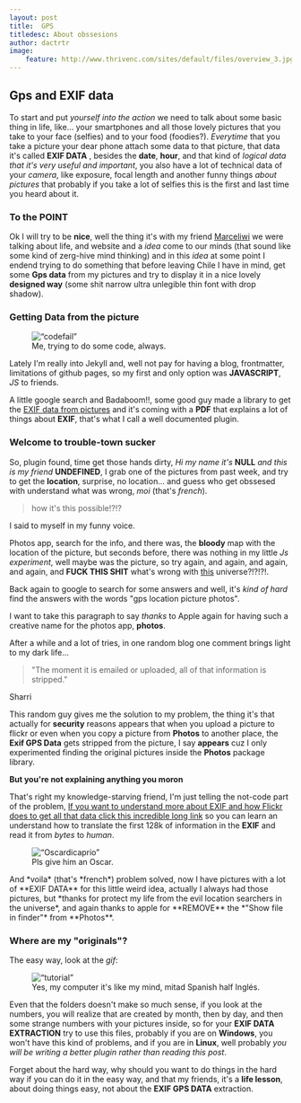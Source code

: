 ```yaml
---
layout: post
title:  GPS
titledesc: About obssesions
author: dactrtr
image:
    feature: http://www.thrivenc.com/sites/default/files/overview_3.jpg
---
```


## Gps and EXIF data


To start and put *yourself into the action* we need to talk about some basic thing in life, like... your smartphones and all those lovely pictures that you take to your face (selfies) and to your food (foodies?). *Everytime* that you take a picture your dear phone attach some data to that picture, that data it's called **EXIF DATA** , besides the **date**, **hour**, and that kind of *logical data that it's very useful and important*, you also have a lot of technical data of your *camera*, like exposure, focal length and another funny things *about pictures* that probably if you take a lot of selfies this is the first and last time you heard about it.

### To the POINT

Ok I will try to be **nice**, well the thing it's with my friend [Marceliwi](https://lonelycela.wordpress.com) we were talking about life, and website and a *idea* come to our minds (that sound like some kind of zerg-hive mind thinking) and in this *idea* at some point I endend trying to do something that before leaving Chile I have in mind, get some **Gps data** from my pictures and try to display it in a nice lovely **designed way** (some shit narrow ultra unlegible thin font with drop shadow).

### Getting Data from the picture



<figure class="figimg">
   <img src="http://i.imgur.com/gBkkVJk.gif" alt=“codefail”>
<figcaption>
Me, trying to do some code, always.
</figcaption>
</figure>

Lately I'm really into Jekyll and, well not pay for having a blog, frontmatter, limitations of github pages, so my first and only option was **JAVASCRIPT**, *JS* to friends.

A little google search and Badaboom!!, some good guy made a library to get the [EXIF data from pictures](https://github.com/exif-js/exif-js) and it's coming with a **PDF** that explains a lot of things about **EXIF**, that's what I call a well documented plugin.


### Welcome to trouble-town sucker
So, plugin found, time get those hands dirty, *Hi my name it's* **NULL** *and this is my friend* **UNDEFINED**, I grab one of the pictures from past week, and try to get the **location**, surprise, no location... and guess who get obssesed with understand what was wrong, *moi* (that's *french*).

> how it's this possible!?!?

I said to myself in my funny voice.

Photos app, search for the info, and there was, the **bloody** map with the location of the picture, but seconds before, there was nothing in my little *Js experiment*, well maybe was the picture, so try again, and again, and again, and again, and **FUCK THIS SHIT** what's wrong with [this](https://www.youtube.com/watch?v=LS-VPyLaJFM) universe?!?!?!. 

Back again to google to search for some answers and well, it's *kind of hard* find the answers with the words "gps location picture photos". 

I want to take this paragraph to say *thanks* to Apple again for having such a creative name for the photos app, **photos**.

After a while and a lot of tries, in one random blog one comment brings light to my dark life...

>"The moment it is emailed or uploaded, all of that information is stripped."

Sharri

This random guy gives me the solution to my problem, the thing it's that actually for **security** reasons appears that when you upload a picture to flickr or even when you copy a picture from **Photos** to another place, the **Exif GPS Data** gets stripped from the picture, I say **appears** cuz I only experimented finding the original pictures inside the **Photos** package library.

**But you're not explaining anything you moron**

That's right my knowledge-starving friend, I'm just telling the not-code part of the problem, [If you want to understand more about EXIF and how Flickr does to get all that data click this incredible long link](http://code.flickr.net/2012/06/01/parsing-exif-client-side-using-javascript-2/) so you can learn an understand how to translate the first 128k of information in the **EXIF** and read it from *bytes* to *human*.


<figure class="figimg">
   <img src="http://i.giphy.com/Ry3Yl9TQlUAxy.gif" alt=“Oscardicaprio”>
<figcaption>
Pls give him an Oscar.
</figcaption>
</figure>
And *voila* (that's *french*) problem solved, now I have pictures with a lot of **EXIF DATA** for this little weird idea, actually I always had those pictures, but *thanks for protect my life from the evil location searchers in the universe*, and again thanks to apple for **REMOVE** the *"Show file in finder"* from **Photos**.

### Where are my "originals"?

The easy way, look at the *gif*:
<figure class="figimg">
   <img src="http://i.imgur.com/XkNbrmC.gif" alt=“tutorial”>
<figcaption>
Yes, my computer it's like my mind, mitad Spanish half Inglés.
</figcaption>
</figure>

Even that the folders doesn't make so much sense, if you look at the numbers, you will realize that are created by month, then by day, and then some strange numbers with your pictures inside, so for your **EXIF DATA EXTRACTION** try to use this files, probably if you are on **Windows**, you won't have this kind of problems, and if you are in **Linux**, well probably *you will be writing a better plugin rather than reading this post*.

Forget about the hard way, why should you want to do things in the hard way if you can do it in the easy way, and that my friends, it's a **life lesson**, about doing things easy, not about the **EXIF GPS DATA** extraction.
